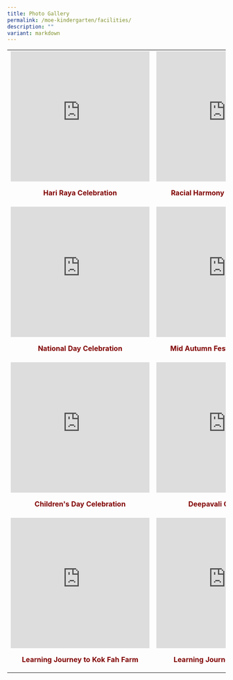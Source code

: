 ```yaml
---
title: Photo Gallery
permalink: /moe-kindergarten/facilities/
description: ""
variant: markdown
---
```

<table border="0" style="border-collapse: collapse; width: 100%; margin-left: auto; margin-right: auto;">
<tbody>
<tr>
<td style="width: 34.5713%; text-align: center;"><iframe allowfullscreen="allowfullscreen" frameborder="0" height="300" width="320" src="https://docs.google.com/presentation/d/e/2PACX-1vSEZMjDcTkZ8lwrrOJHk12s0dQLU8Y8iW9uRIsXrnrNzXxKrmX_zbDZsLJItcBuY2KKKP1PuTZ1ic2v/embed?start=true&amp;loop=true&amp;delayms=5000"></iframe>
<p style="text-align: center;"><strong><span style="color: #800000;">Hari Raya Celebration</span></strong></p>
</td>
<td style="width: 38.0101%; text-align: center;"><iframe allowfullscreen="allowfullscreen" frameborder="0" height="300" width="320" src="https://docs.google.com/presentation/d/e/2PACX-1vQsLm-O5w9VEzhFthHA09GZ3_APVLelwSWJ_PzRqHabh0gdLQppdIVyLN3KDw5acPDVMb4kT4oODkcf/embed?start=true&amp;loop=true&amp;delayms=5000"></iframe>
<p><strong><span style="color: #800000;">Racial Harmony Day Celebration</span></strong></p>
</td>
</tr>
<tr style="text-align: center;">
<td style="width: 34.5713%; text-align: center;"><iframe allowfullscreen="allowfullscreen" frameborder="0" height="300" width="320" src="https://docs.google.com/presentation/d/e/2PACX-1vQi6XPN3Lfv-o_EkpgcLH_y9PbblGiDWVctjoAoI0xuH7z6V40wNGlynwKeknNhB0E88NwYDqrVSJ-9/embed?start=false&amp;loop=false&amp;delayms=5000"></iframe>
<p><strong><span style="color: #800000;">National Day Celebration </span></strong></p>
</td>
<td style="width: 38.0101%;"><iframe allowfullscreen="allowfullscreen" frameborder="0" height="300" width="320" src="https://docs.google.com/presentation/d/e/2PACX-1vT1EwKM_hCNIFv7BNp-p4cvHYpNJI8kusFegXDsE1CC_DRmxL4DadaXOD9_b7qXp0oJJTT7nvyqStRU/embed?start=true&amp;loop=true&amp;delayms=5000"></iframe>
<p><strong><span style="color: #800000;">Mid Autumn Festival Celebration</span></strong></p>
</td>
</tr>
<tr style="text-align: center;">
<td style="width: 34.5713%;"><iframe allowfullscreen="allowfullscreen" frameborder="0" height="300" width="320" src="https://docs.google.com/presentation/d/e/2PACX-1vR26ODT9oj8IBX8VfI2hpe3ALA--nUPJrbgPk5UYfZLQJ7HaQ5cDOiKjZRG-wCv0kwmLi3hf6ji-XeM/embed?start=true&amp;loop=true&amp;delayms=5000"></iframe>
<p><strong><span style="color: #800000;">Children's Day Celebration</span></strong></p>
</td>
<td style="width: 38.0101%;"><iframe allowfullscreen="allowfullscreen" frameborder="0" height="300" width="320" src="https://docs.google.com/presentation/d/e/2PACX-1vTYE3XkN1pvUuGGZGCAmx0vw-6pWExgUPhLmyjVADk4e6x77eu16KwsQUTTtKqny1mz1Q4qEVlNO4s4/embed?start=true&amp;loop=true&amp;delayms=5000"></iframe>
<p><strong><span style="color: #800000;">Deepavali Celebration</span></strong></p>
</td>
</tr>
<tr style="text-align: center;">
<td style="width: 34.5713%;"><iframe allowfullscreen="allowfullscreen" frameborder="0" height="300" width="320" src="https://docs.google.com/presentation/d/e/2PACX-1vTO9OmZhNFFCONYku6gIyaQINQcmhuPw4zg5ApBeuIR4H4u33cuVwctQQICbqdrtnmqShZfRGPQzENF/embed?start=true&amp;loop=true&amp;delayms=5000"></iframe>
<p><strong><span style="color: #800000;">Learning Journey to Kok Fah Farm</span></strong></p>
</td>
<td style="width: 38.0101%;"><iframe allowfullscreen="allowfullscreen" frameborder="0" height="300" width="320" src="https://docs.google.com/presentation/d/e/2PACX-1vQ1yZLlN2x9pEHOgxbDpBHqi9pX83YEzxgqGcQViiN9v3PSRUKhvitw96r5KMfcZw4t-mW4Ijdjfe-w/embed?start=true&amp;loop=true&amp;delayms=5000"></iframe>
<p><strong><span style="color: #800000;">Learning Journey to KidsSTOP</span></strong></p>
</td>
</tr>
</tbody>
</table>